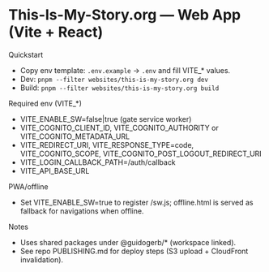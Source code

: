 # This-Is-My-Story.org — Web App (Vite + React)

Quickstart

- Copy env template: `.env.example` → `.env` and fill VITE\_\* values.
- Dev: `pnpm --filter websites/this-is-my-story.org dev`
- Build: `pnpm --filter websites/this-is-my-story.org build`

Required env (VITE\_\*)

- VITE_ENABLE_SW=false|true (gate service worker)
- VITE_COGNITO_CLIENT_ID, VITE_COGNITO_AUTHORITY or VITE_COGNITO_METADATA_URL
- VITE_REDIRECT_URI, VITE_RESPONSE_TYPE=code, VITE_COGNITO_SCOPE, VITE_COGNITO_POST_LOGOUT_REDIRECT_URI
- VITE_LOGIN_CALLBACK_PATH=/auth/callback
- VITE_API_BASE_URL

PWA/offline

- Set VITE_ENABLE_SW=true to register /sw.js; offline.html is served as fallback for navigations when offline.

Notes

- Uses shared packages under @guidogerb/\* (workspace linked).
- See repo PUBLISHING.md for deploy steps (S3 upload + CloudFront invalidation).

